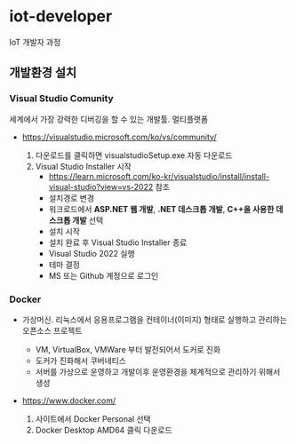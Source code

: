 # iot-developer
IoT 개발자 과정

## 개발환경 설치

### Visual Studio Comunity

세계에서 가장 강력한 디버깅을 할 수 있는 개발툴. 멀티플랫폼

- https://visualstudio.microsoft.com/ko/vs/community/

    1. 다운로드를 클릭하면 visualstudioSetup.exe 자동 다운로드
    2. Visual Studio Installer 시작
        - https://learn.microsoft.com/ko-kr/visualstudio/install/install-visual-studio?view=vs-2022 참조
        - 설치경로 변경
        - 워크로드에서 **ASP.NET 웹 개발**, **.NET 데스크톱 개발**, **C++을 사용한 데스크톱 개발** 선택
        - 설치 시작
        - 설치 완료 후 Visual Studio Installer 종료
        - Visual Studio 2022 실행
        - 테마 결정
        - MS 또는 Github 계정으로 로그인


### Docker
- 가상머신. 리눅스에서 응용프로그램을 컨테이너(이미지) 형태로 실행하고 관리하는 오픈소스 프로젝트
    - VM, VirtualBox, VMWare 부터 발전되어서 도커로 진화
    - 도커가 진화해서 쿠버네티스
    - 서버를 가상으로 운영하고 개발이후 운영환경을 체계적으로 관리하기 위해서 생성

- https://www.docker.com/
    1. 사이트에서 Docker Personal 선택
    2. Docker Desktop AMD64 클릭 다운로드
